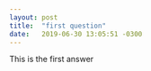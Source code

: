 ```yaml
---
layout: post
title:  "first question"
date:   2019-06-30 13:05:51 -0300
---
```

This is the first answer